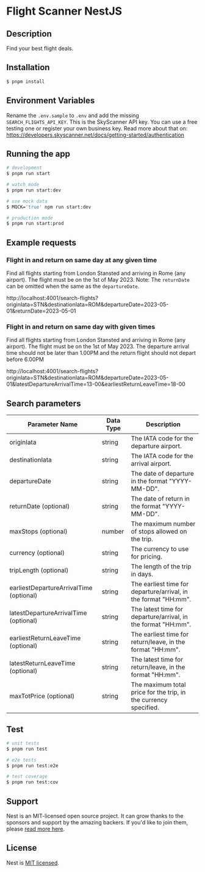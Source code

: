 # Flight Scanner NestJS
## Description

Find your best flight deals.

## Installation

```bash
$ pnpm install
```

## Environment Variables

Rename the `.env.sample` to `.env` and add the missing `SEARCH_FLIGHTS_API_KEY`.
This is the SkyScanner API key. You can use a free testing one or register your own business key.
Read more about that on: https://developers.skyscanner.net/docs/getting-started/authentication

## Running the app

```bash
# development
$ pnpm run start

# watch mode
$ pnpm run start:dev

# use mock data
$ MOCK='true' npm run start:dev

# production mode
$ pnpm run start:prod
```


## Example requests

### Flight in and return on same day at any given time

Find all flights starting from London Stansted and arriving in Rome (any airport).
The flight must be on the 1st of May 2023. Note: The `returnDate` can be omitted when the same as
the `departureDate`.

http://localhost:4001/search-flights?originIata=STN&destinationIata=ROM&departureDate=2023-05-01&returnDate=2023-05-01

### Flight in and return on same day with given times

Find all flights starting from London Stansted and arriving in Rome (any airport).
The flight must be on the 1st of May 2023. The departure arrival time should not be later than
1.00PM and the return flight should not depart before 6.00PM

http://localhost:4001/search-flights?originIata=STN&destinationIata=ROM&departureDate=2023-05-01&latestDepartureArrivalTime=13-00&earliestReturnLeaveTime=18-00


## Search parameters

| Parameter Name                          | Data Type | Description                                                      |
|-----------------------------------------|-----------|------------------------------------------------------------------|
| originIata                              | string    | The IATA code for the departure airport.                         |
| destinationIata                         | string    | The IATA code for the arrival airport.                           |
| departureDate                           | string    | The date of departure in the format "YYYY-MM-DD".                |
| returnDate (optional)                   | string    | The date of return in the format "YYYY-MM-DD".                   |
| maxStops (optional)                     | number    | The maximum number of stops allowed on the trip.                 |
| currency (optional)                     | string    | The currency to use for pricing.                                 |
| tripLength (optional)                   | string    | The length of the trip in days.                                  |
| earliestDepartureArrivalTime (optional) | string    | The earliest time for departure/arrival, in the format "HH:mm".  |
| latestDepartureArrivalTime (optional)   | string    | The latest time for departure/arrival, in the format "HH:mm".    |
| earliestReturnLeaveTime (optional)      | string    | The earliest time for return/leave, in the format "HH:mm".       |
| latestReturnLeaveTime (optional)        | string    | The latest time for return/leave, in the format "HH:mm".         |
| maxTotPrice (optional)                  | string    | The maximum total price for the trip, in the currency specified. |

## Test

```bash
# unit tests
$ pnpm run test

# e2e tests
$ pnpm run test:e2e

# test coverage
$ pnpm run test:cov
```

## Support

Nest is an MIT-licensed open source project. It can grow thanks to the sponsors and support by the amazing backers. If you'd like to join them, please [read more here](https://docs.nestjs.com/support).

## License

Nest is [MIT licensed](LICENSE).
